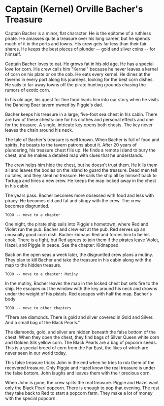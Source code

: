 # Captain (Kernel) Orville Bacher's Treasure

Captain Bacher is a minor, flat character. He is the epitome of a ruthless pirate. He amasses quite a treasure over his long career, but he spends much of it in the ports and towns. His crew gets far less than their fair shares. He keeps the best pieces of plunder -- gold and silver coins -- for himself. 

Captain Bacher loves to eat. He grows fat in his old age. He has a special love for corn. His crew calls him "Kernel" because he never leaves a kernel of corn on his plate or on the cob. He eats every kernel. He dines at the taverns in every port along his journeys, looking for the best corn dishes. He sails to far-away towns off the pirate hunting grounds chasing the rumors of exotic corn. 

In his old age, his quest for fine food leads him into our story when he visits the Dancing Boar tavern owned by Piggie's dad.

Bacher keeps his treasure in a large, five-foot sea chest in his cabin. There are two of these chests: one for his clothes and personal effects and one for the treasure. A single, intricate key opens both chests. The key never leaves the chain around his neck.

The tale of Bacher's treasure is well known. When Bacher is full of food and spirits, he boasts to the tavern patrons about it. After 20 years of plundering, his treasure chest fills up. He finds a remote island to bury the chest, and he makes a detailed map with clues that he understands.

The crew helps him hide the chest, but he doesn't trust them. He kills them all and leaves the bodies on the island to guard the treasure. Dead men tell no tales, and they steal no treasure. He sails the ship all by himself back to Tortuga and hires a new crew. He keeps the map locked away in the chest in his cabin.

The years pass. Bacher becomes more obsessed with food and less with piracy. He becomes old and fat and stingy with the crew. The crew becomes disgruntled.

`TODO -- move to a chapter`

One night, the pirate ship sails into Piggie's hometown, where Red and Violet run the pub. Bacher and crew eat at the pub. Red serves up an unusually good corn dish. Bacher kidnaps Red and forces him to be his cook. There is a fight, but Red agrees to join them if the pirates leave Violet, Hazel, and Piggie in peace. See the chapter: Kidnapped.

Back on the open seas a week later, the disgruntled crew plans a mutiny. They plan to kill Bacher and take the treasure in his cabin along with the map to the hidden treasure.

`TODO -- move to a chapter: Mutiny`

In the mutiny, Bacher leaves the map in the locked chest but sets fire to the ship. He escapes out the window with the key around his neck and drowns under the weight of his pistols. Red escapes with half the map. Bacher's body

`TODO -- move to other chapters`

"There are diamonds. There is gold and silver covered in Gold and Silver. And a small bag of the Black Pearls."

The diamonds, gold, and silver are hidden beneath the false bottom of the chest. When they open the chest, they find bags of Silver Queen white corn and Golden Silk yellow corn. The Black Pearls are a bag of popcorn seeds. This is a special breed of corn from the Far East, the likes of which are never seen in our world today.

This false treasure tricks John in the end when he tries to rob them of the recovered treasure. Only Piggie and Hazel know the real treasure is under the false bottom. John laughs and leaves them with their precious corn.

When John is gone, the crew splits the real treasure. Piggie and Hazel want only the Black Pearl popcorn. There is enough to pop that evening. The rest they take back to Red to start a popcorn farm. They make a lot of money with the special popcorn.